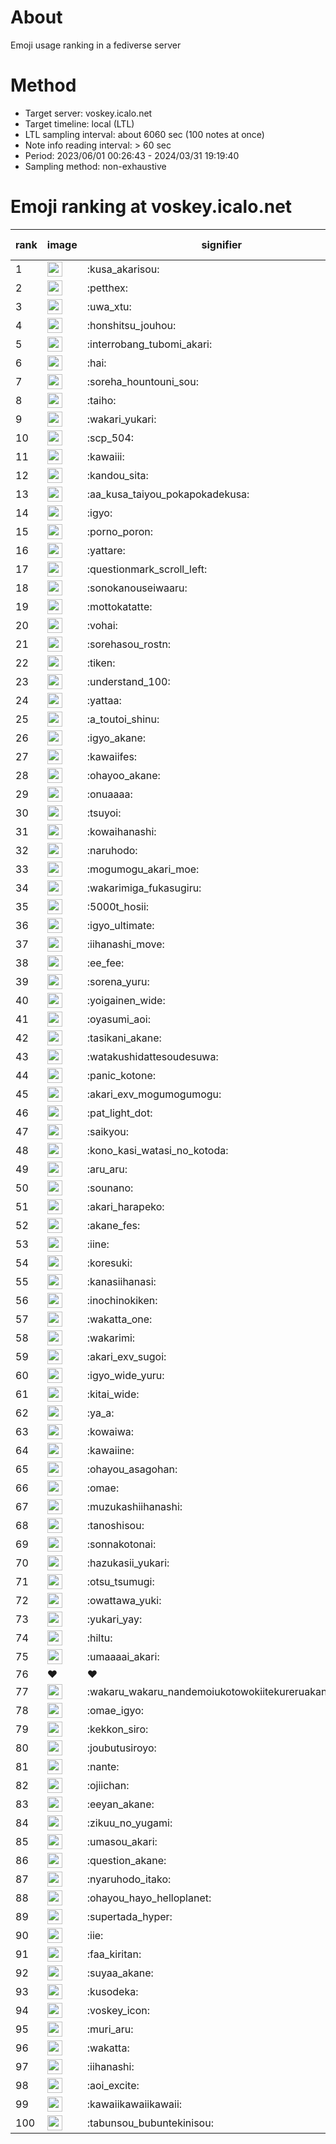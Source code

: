 # About
Emoji usage ranking in a fediverse server

# Method
- Target server: voskey.icalo.net
- Target timeline: local (LTL)
- LTL sampling interval: about 6060 sec (100 notes at once)
- Note info reading interval: > 60 sec
- Period: 2023/06/01 00:26:43 - 2024/03/31 19:19:40 
- Sampling method: non-exhaustive

# Emoji ranking at voskey.icalo.net

|rank|image|signifier|type|frequency score|
|----|----|----|----|----|
|1|<img height="24" src="https://voskey.icalo.net/emoji/kusa_akarisou.webp">|:kusa_akarisou:|custom|22625|
|2|<img height="24" src="https://voskey.icalo.net/emoji/petthex.webp">|:petthex:|custom|15413|
|3|<img height="24" src="https://voskey.icalo.net/emoji/uwa_xtu.webp">|:uwa_xtu:|custom|10852|
|4|<img height="24" src="https://voskey.icalo.net/emoji/honshitsu_jouhou.webp">|:honshitsu_jouhou:|custom|7781|
|5|<img height="24" src="https://voskey.icalo.net/emoji/interrobang_tubomi_akari.webp">|:interrobang_tubomi_akari:|custom|7284|
|6|<img height="24" src="https://voskey.icalo.net/emoji/hai.webp">|:hai:|custom|7068|
|7|<img height="24" src="https://voskey.icalo.net/emoji/soreha_hountouni_sou.webp">|:soreha_hountouni_sou:|custom|6447|
|8|<img height="24" src="https://voskey.icalo.net/emoji/taiho.webp">|:taiho:|custom|6327|
|9|<img height="24" src="https://voskey.icalo.net/emoji/wakari_yukari.webp">|:wakari_yukari:|custom|6325|
|10|<img height="24" src="https://voskey.icalo.net/emoji/scp_504.webp">|:scp_504:|custom|5205|
|11|<img height="24" src="https://voskey.icalo.net/emoji/kawaiii.webp">|:kawaiii:|custom|5081|
|12|<img height="24" src="https://voskey.icalo.net/emoji/kandou_sita.webp">|:kandou_sita:|custom|4499|
|13|<img height="24" src="https://voskey.icalo.net/emoji/aa_kusa_taiyou_pokapokadekusa.webp">|:aa_kusa_taiyou_pokapokadekusa:|custom|4291|
|14|<img height="24" src="https://voskey.icalo.net/emoji/igyo.webp">|:igyo:|custom|4210|
|15|<img height="24" src="https://voskey.icalo.net/emoji/porno_poron.webp">|:porno_poron:|custom|3948|
|16|<img height="24" src="https://voskey.icalo.net/emoji/yattare.webp">|:yattare:|custom|3794|
|17|<img height="24" src="https://voskey.icalo.net/emoji/questionmark_scroll_left.webp">|:questionmark_scroll_left:|custom|3766|
|18|<img height="24" src="https://voskey.icalo.net/emoji/sonokanouseiwaaru.webp">|:sonokanouseiwaaru:|custom|3721|
|19|<img height="24" src="https://voskey.icalo.net/emoji/mottokatatte.webp">|:mottokatatte:|custom|3646|
|20|<img height="24" src="https://voskey.icalo.net/emoji/vohai.webp">|:vohai:|custom|3622|
|21|<img height="24" src="https://voskey.icalo.net/emoji/sorehasou_rostn.webp">|:sorehasou_rostn:|custom|3476|
|22|<img height="24" src="https://voskey.icalo.net/emoji/tiken.webp">|:tiken:|custom|3377|
|23|<img height="24" src="https://voskey.icalo.net/emoji/understand_100.webp">|:understand_100:|custom|3158|
|24|<img height="24" src="https://voskey.icalo.net/emoji/yattaa.webp">|:yattaa:|custom|2852|
|25|<img height="24" src="https://voskey.icalo.net/emoji/a_toutoi_shinu.webp">|:a_toutoi_shinu:|custom|2836|
|26|<img height="24" src="https://voskey.icalo.net/emoji/igyo_akane.webp">|:igyo_akane:|custom|2835|
|27|<img height="24" src="https://voskey.icalo.net/emoji/kawaiifes.webp">|:kawaiifes:|custom|2689|
|28|<img height="24" src="https://voskey.icalo.net/emoji/ohayoo_akane.webp">|:ohayoo_akane:|custom|2687|
|29|<img height="24" src="https://voskey.icalo.net/emoji/onuaaaa.webp">|:onuaaaa:|custom|2679|
|30|<img height="24" src="https://voskey.icalo.net/emoji/tsuyoi.webp">|:tsuyoi:|custom|2586|
|31|<img height="24" src="https://voskey.icalo.net/emoji/kowaihanashi.webp">|:kowaihanashi:|custom|2581|
|32|<img height="24" src="https://voskey.icalo.net/emoji/naruhodo.webp">|:naruhodo:|custom|2465|
|33|<img height="24" src="https://voskey.icalo.net/emoji/mogumogu_akari_moe.webp">|:mogumogu_akari_moe:|custom|2406|
|34|<img height="24" src="https://voskey.icalo.net/emoji/wakarimiga_fukasugiru.webp">|:wakarimiga_fukasugiru:|custom|2317|
|35|<img height="24" src="https://voskey.icalo.net/emoji/5000t_hosii.webp">|:5000t_hosii:|custom|2270|
|36|<img height="24" src="https://voskey.icalo.net/emoji/igyo_ultimate.webp">|:igyo_ultimate:|custom|2190|
|37|<img height="24" src="https://voskey.icalo.net/emoji/iihanashi_move.webp">|:iihanashi_move:|custom|2151|
|38|<img height="24" src="https://voskey.icalo.net/emoji/ee_fee.webp">|:ee_fee:|custom|2111|
|39|<img height="24" src="https://voskey.icalo.net/emoji/sorena_yuru.webp">|:sorena_yuru:|custom|2095|
|40|<img height="24" src="https://voskey.icalo.net/emoji/yoigainen_wide.webp">|:yoigainen_wide:|custom|1999|
|41|<img height="24" src="https://voskey.icalo.net/emoji/oyasumi_aoi.webp">|:oyasumi_aoi:|custom|1971|
|42|<img height="24" src="https://voskey.icalo.net/emoji/tasikani_akane.webp">|:tasikani_akane:|custom|1945|
|43|<img height="24" src="https://voskey.icalo.net/emoji/watakushidattesoudesuwa.webp">|:watakushidattesoudesuwa:|custom|1922|
|44|<img height="24" src="https://voskey.icalo.net/emoji/panic_kotone.webp">|:panic_kotone:|custom|1768|
|45|<img height="24" src="https://voskey.icalo.net/emoji/akari_exv_mogumogumogu.webp">|:akari_exv_mogumogumogu:|custom|1761|
|46|<img height="24" src="https://voskey.icalo.net/emoji/pat_light_dot.webp">|:pat_light_dot:|custom|1736|
|47|<img height="24" src="https://voskey.icalo.net/emoji/saikyou.webp">|:saikyou:|custom|1734|
|48|<img height="24" src="https://voskey.icalo.net/emoji/kono_kasi_watasi_no_kotoda.webp">|:kono_kasi_watasi_no_kotoda:|custom|1692|
|49|<img height="24" src="https://voskey.icalo.net/emoji/aru_aru.webp">|:aru_aru:|custom|1668|
|50|<img height="24" src="https://voskey.icalo.net/emoji/sounano.webp">|:sounano:|custom|1664|
|51|<img height="24" src="https://voskey.icalo.net/emoji/akari_harapeko.webp">|:akari_harapeko:|custom|1655|
|52|<img height="24" src="https://voskey.icalo.net/emoji/akane_fes.webp">|:akane_fes:|custom|1635|
|53|<img height="24" src="https://voskey.icalo.net/emoji/iine.webp">|:iine:|custom|1620|
|54|<img height="24" src="https://voskey.icalo.net/emoji/koresuki.webp">|:koresuki:|custom|1596|
|55|<img height="24" src="https://voskey.icalo.net/emoji/kanasiihanasi.webp">|:kanasiihanasi:|custom|1539|
|56|<img height="24" src="https://voskey.icalo.net/emoji/inochinokiken.webp">|:inochinokiken:|custom|1518|
|57|<img height="24" src="https://voskey.icalo.net/emoji/wakatta_one.webp">|:wakatta_one:|custom|1511|
|58|<img height="24" src="https://voskey.icalo.net/emoji/wakarimi.webp">|:wakarimi:|custom|1492|
|59|<img height="24" src="https://voskey.icalo.net/emoji/akari_exv_sugoi.webp">|:akari_exv_sugoi:|custom|1444|
|60|<img height="24" src="https://voskey.icalo.net/emoji/igyo_wide_yuru.webp">|:igyo_wide_yuru:|custom|1423|
|61|<img height="24" src="https://voskey.icalo.net/emoji/kitai_wide.webp">|:kitai_wide:|custom|1365|
|62|<img height="24" src="https://voskey.icalo.net/emoji/ya_a.webp">|:ya_a:|custom|1313|
|63|<img height="24" src="https://voskey.icalo.net/emoji/kowaiwa.webp">|:kowaiwa:|custom|1306|
|64|<img height="24" src="https://voskey.icalo.net/emoji/kawaiine.webp">|:kawaiine:|custom|1299|
|65|<img height="24" src="https://voskey.icalo.net/emoji/ohayou_asagohan.webp">|:ohayou_asagohan:|custom|1289|
|66|<img height="24" src="https://voskey.icalo.net/emoji/omae.webp">|:omae:|custom|1243|
|67|<img height="24" src="https://voskey.icalo.net/emoji/muzukashiihanashi.webp">|:muzukashiihanashi:|custom|1227|
|68|<img height="24" src="https://voskey.icalo.net/emoji/tanoshisou.webp">|:tanoshisou:|custom|1216|
|69|<img height="24" src="https://voskey.icalo.net/emoji/sonnakotonai.webp">|:sonnakotonai:|custom|1187|
|70|<img height="24" src="https://voskey.icalo.net/emoji/hazukasii_yukari.webp">|:hazukasii_yukari:|custom|1152|
|71|<img height="24" src="https://voskey.icalo.net/emoji/otsu_tsumugi.webp">|:otsu_tsumugi:|custom|1137|
|72|<img height="24" src="https://voskey.icalo.net/emoji/owattawa_yuki.webp">|:owattawa_yuki:|custom|1135|
|73|<img height="24" src="https://voskey.icalo.net/emoji/yukari_yay.webp">|:yukari_yay:|custom|1133|
|74|<img height="24" src="https://voskey.icalo.net/emoji/hiltu.webp">|:hiltu:|custom|1118|
|75|<img height="24" src="https://voskey.icalo.net/emoji/umaaaai_akari.webp">|:umaaaai_akari:|custom|1095|
|76|❤|❤|unicode|1092|
|77|<img height="24" src="https://voskey.icalo.net/emoji/wakaru_wakaru_nandemoiukotowokiitekureruakanetyan.webp">|:wakaru_wakaru_nandemoiukotowokiitekureruakanetyan:|custom|1092|
|78|<img height="24" src="https://voskey.icalo.net/emoji/omae_igyo.webp">|:omae_igyo:|custom|1088|
|79|<img height="24" src="https://voskey.icalo.net/emoji/kekkon_siro.webp">|:kekkon_siro:|custom|1078|
|80|<img height="24" src="https://voskey.icalo.net/emoji/joubutusiroyo.webp">|:joubutusiroyo:|custom|1078|
|81|<img height="24" src="https://voskey.icalo.net/emoji/nante.webp">|:nante:|custom|1075|
|82|<img height="24" src="https://voskey.icalo.net/emoji/ojiichan.webp">|:ojiichan:|custom|1067|
|83|<img height="24" src="https://voskey.icalo.net/emoji/eeyan_akane.webp">|:eeyan_akane:|custom|1065|
|84|<img height="24" src="https://voskey.icalo.net/emoji/zikuu_no_yugami.webp">|:zikuu_no_yugami:|custom|1058|
|85|<img height="24" src="https://voskey.icalo.net/emoji/umasou_akari.webp">|:umasou_akari:|custom|1042|
|86|<img height="24" src="https://voskey.icalo.net/emoji/question_akane.webp">|:question_akane:|custom|1041|
|87|<img height="24" src="https://voskey.icalo.net/emoji/nyaruhodo_itako.webp">|:nyaruhodo_itako:|custom|1031|
|88|<img height="24" src="https://voskey.icalo.net/emoji/ohayou_hayo_helloplanet.webp">|:ohayou_hayo_helloplanet:|custom|1018|
|89|<img height="24" src="https://voskey.icalo.net/emoji/supertada_hyper.webp">|:supertada_hyper:|custom|1015|
|90|<img height="24" src="https://voskey.icalo.net/emoji/iie.webp">|:iie:|custom|1006|
|91|<img height="24" src="https://voskey.icalo.net/emoji/faa_kiritan.webp">|:faa_kiritan:|custom|1003|
|92|<img height="24" src="https://voskey.icalo.net/emoji/suyaa_akane.webp">|:suyaa_akane:|custom|1002|
|93|<img height="24" src="https://voskey.icalo.net/emoji/kusodeka.webp">|:kusodeka:|custom|990|
|94|<img height="24" src="https://voskey.icalo.net/emoji/voskey_icon.webp">|:voskey_icon:|custom|979|
|95|<img height="24" src="https://voskey.icalo.net/emoji/muri_aru.webp">|:muri_aru:|custom|960|
|96|<img height="24" src="https://voskey.icalo.net/emoji/wakatta.webp">|:wakatta:|custom|948|
|97|<img height="24" src="https://voskey.icalo.net/emoji/iihanashi.webp">|:iihanashi:|custom|940|
|98|<img height="24" src="https://voskey.icalo.net/emoji/aoi_excite.webp">|:aoi_excite:|custom|925|
|99|<img height="24" src="https://voskey.icalo.net/emoji/kawaiikawaiikawaii.webp">|:kawaiikawaiikawaii:|custom|915|
|100|<img height="24" src="https://voskey.icalo.net/emoji/tabunsou_bubuntekinisou.webp">|:tabunsou_bubuntekinisou:|custom|914|
